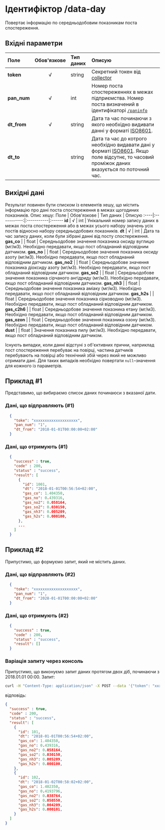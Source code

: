 # Ідентифіктор /data-day 
Повертає інформацію по середньодобовим показникам поста спостереження.

## Вхідні параметри
Поле | Обов'язкове | Тип даних | Описую
:----|:-----------:|:-----------|:------
**token** | √ | string | Секретний токен від [collector](/99_Глосарій#collector)
**pan_num** | √ | int | Номер поста спостереженнях в межах підприємства. Номер поста визначений в ідентифікаторі [`/paninfo`](/03_REST_протокол/10_paninfo)
**dt_from**| √ | string | Дата та час починаючи з якого необхідно видивати данні у форматі [ISO8601](/99_Глосарій#iso8601).
**dt_to**|  | string | Дата та час до котрого необхідно видавати дані у форматі [ISO8601](/99_Глосарій#iso8601). Якщо поле відсутнє, то часовий проміжок даних вказується по поточний час.

## Вихідні дані
Результат повинен бути списком із елементів хешу, що містить інформацію про дані поста спостереження в межах щогодиних показників. Опис хешу:
Поле | Обов'язкове | Тип даних | Описую
:----|:-----------:|:-----------|:------
**id** | √ | int | Унікальний номер запису даних в межах поста спостереження або в межах усього набору значень усіх постів відносно набору середньодобових показників.
**dt** | √ | int | Дата та час запису даних, коли були зібрані данні від посту спостереження.
**gas_co** |  | float | Середньодобове значення показника оксиду вуглицю (мг/м3). Необхідно передавати, якщо пост обладнаний відповідним датчиком.
**gas_no** |  | float | Середньодобове значення показника оксиду азоту (мг/м3). Необхідно передавати, якщо пост обладнаний відповідним датчиком.
**gas_no2** |  | float | Середньодобове значення показника діоксиду азоту (мг/м3). Необхідно передавати, якщо пост обладнаний відповідним датчиком.
**gas_so2** |  | float | Середньодобове значення показника сірчаного ангідриду (мг/м3). Необхідно передавати, якщо пост обладнаний відповідним датчиком.
**gas_nh3** |  | float | Середньодобове значення показника аміаку (мг/м3). Необхідно передавати, якщо пост обладнаний відповідним датчиком.
**gas_h2s** |  | float | Середньодобове значення показника сірководню (мг/м3). Необхідно передавати, якщо пост обладнаний відповідним датчиком.
**gas_c2h6** |  | float | Середньодобове значення показника етану (мг/м3). Необхідно передавати, якщо пост обладнаний відповідним датчиком.
**gas_ozon** |  | float | Середньодобове значення показника озону (мг/м3). Необхідно передавати, якщо пост обладнаний відповідним датчиком.
**dust** |  | float | Значення показника пилу (мг/м3). Необхідно передавати, якщо пост обладнаний відповідним датчиком.
 
 Існують випадки, коли данні відстуні з об'єктивних прични, наприклад пост спостереження перебуває на повірці, частина датчиків перебувають на повірці або технічний збій через який не можливо отримати дані. Для таких випадків необхідно повертати `null`–значення для кожного із параметрів.

## Приклад #1
Представимо, що вибираємо список даних починаюси з вказаної дати.

### Дані, що відправляють (#1)
```JSON
  { 
    "toke": "xxxxxxxxxxxxxxxxxxxx",
    "pan_num": "1",
    "dt_from": "2018-01-01T00:00:00+02:00"
  }
```

### Дані, що отримують (#1)
```JSON
  {
    "success" : true,
    "code" : 200,
    "status" : "success",
    "result": [
      {
        "id": 1001, 
        "dt": "2018-01-01T00:56:54+02:00", 
        "gas_co": 1.404350,
        "gas_no": 0.439316,
        "gas_no2": 0.058164,
        "gas_so2": 0.030150,
        "gas_nh3": 0.005209,
        "gas_h2s": 0.000100,
      },
      ...
    ]
  }
```

## Приклад #2
Припустимо, що формуємо запит, який не містить даних.

### Дані, що відправляють (#2)
```JSON
  { 
    "toke": "xxxxxxxxxxxxxxxxxxxx",
    "pan_num": "1",
    "dt_from": "2028-01-01T00:00:00+02:00"
  }
```

### Дані, що отримують (#2)
```JSON
  {
    "success" : true,
    "code" : 200,
    "status" : "success",
    "result": []
  }
```

### Варіація запиту через консоль
Припустимо, що виконуємо запит даних протягом двох діб, починаючи з 2018.01.01 00:00.
Запит:
```BASH
curl -H "Content-Type: application/json" -X POST --data '{"token": "xxxxxxxxxxxxxxxxxxxx", "pan_num": 1, "dt_from": "2018-01-01T00:00:00+02:00", "dt_to": "2018-01-03T00:00:00+02:00" }' "http://example.com/data-day"
```
відповідь:
```JSON
{
  "success" : true,
  "code" : 200,
  "status" : "success",
  "result": [
    {
      "id": 101, 
      "dt": "2018-01-01T00:56:54+02:00", 
      "gas_co": 1.404350,
      "gas_no": 0.439316,
      "gas_no2": 0.058164,
      "gas_so2": 0.030150,
      "gas_nh3": 0.005209,
      "gas_h2s": 0.000100,
    },
    {
      "id": 102, 
      "dt": "2018-01-02T00:58:02+02:00", 
      "gas_co": 1.402350,
      "gas_no": 0.4193796,
      "gas_no2": 0.038764,
      "gas_so2": 0.050550,
      "gas_nh3": 0.004209,
      "gas_h2s": 0.000101,
    }
  ]
}
```
